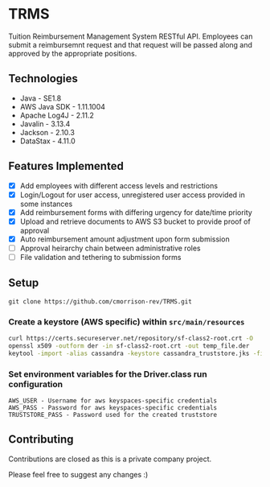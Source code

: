 # TRMS
Tuition Reimbursement Management System RESTful API. Employees can submit a reimbursemnt request and that request will be passed along and approved by the appropriate positions.

## Technologies
- Java - SE1.8
- AWS Java SDK - 1.11.1004
- Apache Log4J - 2.11.2
- Javalin - 3.13.4
- Jackson - 2.10.3
- DataStax - 4.11.0

## Features Implemented
- [X] Add employees with different access levels and restrictions
- [X] Login/Logout for user access, unregistered user access provided in some instances
- [X] Add reimbursement forms with differing urgency for date/time priority
- [X] Upload and retrieve documents to AWS S3 bucket to provide proof of approval
- [X] Auto reimbursement amount adjustment upon form submission
- [ ] Approval heirarchy chain between administrative roles
- [ ] File validation and tethering to submission forms

## Setup
`git clone https://github.com/cmorrison-rev/TRMS.git`   

### Create a keystore (AWS specific) within `src/main/resources`
```bash
curl https://certs.secureserver.net/repository/sf-class2-root.crt -O  
openssl x509 -outform der -in sf-class2-root.crt -out temp_file.der  
keytool -import -alias cassandra -keystore cassandra_truststore.jks -file temp_file.der  
```
### Set environment variables for the Driver.class run configuration
```
AWS_USER - Username for aws keyspaces-specific credentials  
AWS_PASS - Password for aws keyspaces-specific credentials  
TRUSTSTORE_PASS - Password used for the created truststore  
```
## Contributing
Contributions are closed as this is a private company project.

Please feel free to suggest any changes :)
